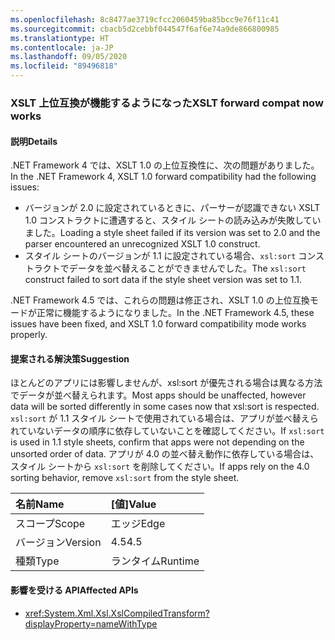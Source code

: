 ```yaml
---
ms.openlocfilehash: 8c8477ae3719cfcc2060459ba85bcc9e76f11c41
ms.sourcegitcommit: cbacb5d2cebbf044547f6af6e74a9de866800985
ms.translationtype: HT
ms.contentlocale: ja-JP
ms.lasthandoff: 09/05/2020
ms.locfileid: "89496818"
---
```

### <a name="xslt-forward-compat-now-works"></a><span data-ttu-id="ea339-101">XSLT 上位互換が機能するようになった</span><span class="sxs-lookup"><span data-stu-id="ea339-101">XSLT forward compat now works</span></span>

#### <a name="details"></a><span data-ttu-id="ea339-102">説明</span><span class="sxs-lookup"><span data-stu-id="ea339-102">Details</span></span>

<span data-ttu-id="ea339-103">.NET Framework 4 では、XSLT 1.0 の上位互換性に、次の問題がありました。</span><span class="sxs-lookup"><span data-stu-id="ea339-103">In the .NET Framework 4, XSLT 1.0 forward compatibility had the following issues:</span></span><ul><li><span data-ttu-id="ea339-104">バージョンが 2.0 に設定されているときに、パーサーが認識できない XSLT 1.0 コンストラクトに遭遇すると、スタイル シートの読み込みが失敗していました。</span><span class="sxs-lookup"><span data-stu-id="ea339-104">Loading a style sheet failed if its version was set to 2.0 and the parser encountered an unrecognized XSLT 1.0 construct.</span></span></li><li><span data-ttu-id="ea339-105">スタイル シートのバージョンが 1.1 に設定されている場合、<code>xsl:sort</code> コンストラクトでデータを並べ替えることができませんでした。</span><span class="sxs-lookup"><span data-stu-id="ea339-105">The <code>xsl:sort</code> construct failed to sort data if the style sheet version was set to 1.1.</span></span></li></ul><span data-ttu-id="ea339-106">.NET Framework 4.5 では、これらの問題は修正され、XSLT 1.0 の上位互換モードが正常に機能するようになりました。</span><span class="sxs-lookup"><span data-stu-id="ea339-106">In the .NET Framework 4.5, these issues have been fixed, and XSLT 1.0 forward compatibility mode works properly.</span></span>

#### <a name="suggestion"></a><span data-ttu-id="ea339-107">提案される解決策</span><span class="sxs-lookup"><span data-stu-id="ea339-107">Suggestion</span></span>

<span data-ttu-id="ea339-108">ほとんどのアプリには影響しませんが、xsl:sort が優先される場合は異なる方法でデータが並べ替えられます。</span><span class="sxs-lookup"><span data-stu-id="ea339-108">Most apps should be unaffected, however data will be sorted differently in some cases now that xsl:sort is respected.</span></span> <span data-ttu-id="ea339-109"><code>xsl:sort</code> が 1.1 スタイル シートで使用されている場合は、アプリが並べ替えられていないデータの順序に依存していないことを確認してください。</span><span class="sxs-lookup"><span data-stu-id="ea339-109">If <code>xsl:sort</code> is used in 1.1 style sheets, confirm that apps were not depending on the unsorted order of data.</span></span> <span data-ttu-id="ea339-110">アプリが 4.0 の並べ替え動作に依存している場合は、スタイル シートから <code>xsl:sort</code> を削除してください。</span><span class="sxs-lookup"><span data-stu-id="ea339-110">If apps rely on the 4.0 sorting behavior, remove <code>xsl:sort</code> from the style sheet.</span></span>

| <span data-ttu-id="ea339-111">名前</span><span class="sxs-lookup"><span data-stu-id="ea339-111">Name</span></span>    | <span data-ttu-id="ea339-112">[値]</span><span class="sxs-lookup"><span data-stu-id="ea339-112">Value</span></span>       |
|:--------|:------------|
| <span data-ttu-id="ea339-113">スコープ</span><span class="sxs-lookup"><span data-stu-id="ea339-113">Scope</span></span>   |<span data-ttu-id="ea339-114">エッジ</span><span class="sxs-lookup"><span data-stu-id="ea339-114">Edge</span></span>|
|<span data-ttu-id="ea339-115">バージョン</span><span class="sxs-lookup"><span data-stu-id="ea339-115">Version</span></span>|<span data-ttu-id="ea339-116">4.5</span><span class="sxs-lookup"><span data-stu-id="ea339-116">4.5</span></span>|
|<span data-ttu-id="ea339-117">種類</span><span class="sxs-lookup"><span data-stu-id="ea339-117">Type</span></span>|<span data-ttu-id="ea339-118">ランタイム</span><span class="sxs-lookup"><span data-stu-id="ea339-118">Runtime</span></span>|

#### <a name="affected-apis"></a><span data-ttu-id="ea339-119">影響を受ける API</span><span class="sxs-lookup"><span data-stu-id="ea339-119">Affected APIs</span></span>

- <xref:System.Xml.Xsl.XslCompiledTransform?displayProperty=nameWithType>

<!--

#### Affected APIs

- `T:System.Xml.Xsl.XslCompiledTransform`

-->
